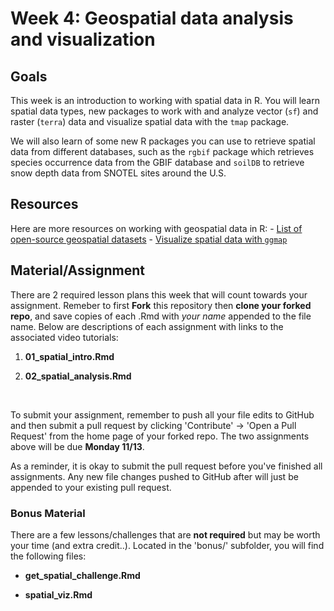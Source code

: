 # Week 4: Geospatial data analysis and visualization

## Goals

This week is an introduction to working with spatial data in R. You will learn spatial data types, new packages to work with and analyze vector (`sf`) and raster (`terra`) data and visualize spatial data with the `tmap` package.

We will also learn of some new R packages you can use to retrieve spatial data from different databases, such as the `rgbif` package which retrieves species occurrence data from the GBIF database and `soilDB` to retrieve snow depth data from SNOTEL sites around the U.S.

## Resources

Here are more resources on working with geospatial data in R: - [List of open-source geospatial datasets](https://github.com/giswqs/geospatial-data-catalogs) - [Visualize spatial data with `ggmap`](https://medium.com/appsilon-data-science/r-ggmap-how-to-visualize-spatial-data-in-r-c46dcf970095)

## Material/Assignment

There are 2 required lesson plans this week that will count towards your assignment. Remeber to first **Fork** this repository then **clone your forked repo**, and save copies of each .Rmd with *your name* appended to the file name. Below are descriptions of each assignment with links to the associated video tutorials:

1.  **01_spatial_intro.Rmd**

2.  **02_spatial_analysis.Rmd**

<br>

To submit your assignment, remember to push all your file edits to GitHub and then submit a pull request by clicking 'Contribute' -> 'Open a Pull Request' from the home page of your forked repo. The two assignments above will be due **Monday 11/13**.

As a reminder, it is okay to submit the pull request before you've finished all assignments. Any new file changes pushed to GitHub after will just be appended to your existing pull request.

### Bonus Material

There are a few lessons/challenges that are **not required** but may be worth your time (and extra credit..). Located in the 'bonus/' subfolder, you will find the following files:

- **get_spatial_challenge.Rmd**

- **spatial_viz.Rmd**
